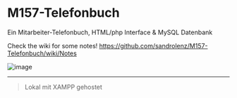 # M157-Telefonbuch
Ein Mitarbeiter-Telefonbuch, HTML/php Interface &amp; MySQL Datenbank

Check the wiki for some notes! https://github.com/sandrolenz/M157-Telefonbuch/wiki/Notes

![image](https://user-images.githubusercontent.com/59011553/139254112-a3d86886-4a17-4939-8386-e709782c94a8.png)

---

> Lokal mit XAMPP gehostet

